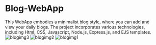 # Blog-WebApp
 This WebApp embodies a minimalist blog style, where you can add and view your daily blogs. The project incorporates various technologies, including Html, CSS, Javascript, Node.js, Express.js, and EJS templates.
![blogimg3](https://github.com/khushi2323/Blog-WebApp/assets/95963491/7a6289c8-3250-40a9-84fb-df015f4f51ca)
![blogimg2](https://github.com/khushi2323/Blog-WebApp/assets/95963491/a3f5632c-4f99-455c-b330-4b90b8fe9560)
![blogimg1](https://github.com/khushi2323/Blog-WebApp/assets/95963491/fb29b68c-6c80-4d75-b2ab-9b022d6f9b1e)

